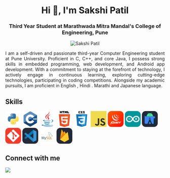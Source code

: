 <!-- https://share.streamlit.io/rahulbanerjee26/githubaboutmegenerator/main/__init__.py 
<img src = "https://media2.giphy.com/media/QssGEmpkyEOhBCb7e1/giphy.gif?cid=ecf05e47a0n3gi1bfqntqmob8g9aid1oyj2wr3ds3mg700bl&rid=giphy.gif" width = 32px>
<img src = "https://media2.giphy.com/media/QssGEmpkyEOhBCb7e1/giphy.gif?cid=ecf05e47a0n3gi1bfqntqmob8g9aid1oyj2wr3ds3mg700bl&rid=giphy.gif" width = 32px>
-->

<h1 align="center">Hi 👋, I'm Sakshi Patil</h1>
<h3 align="center">Third Year Student at Marathwada Mitra Mandal's College of Engineering, Pune</h3>
<p align="center"> <img src="https://komarev.com/ghpvc/?username=sakshii-patiil&color=green" alt="Sakshi Patil" /> </p>

<p align="justify"> I am a self-driven and passionate third-year Computer Engineering student at Pune University. Proficient in C, C++, and core Java, I possess strong skills in embedded programming, web development, and Android app development. With a commitment to staying at the forefront of technology, I actively engage in continuous learning, exploring cutting-edge technologies, participating in coding competitions.
Alongside my academic pursuits, I am proficient in English , Hindi . Marathi and Japanese language.</p>

<h2> Skills </h2>

<img height="50px" src="https://raw.githubusercontent.com/github/explore/180320cffc25f4ed1bbdfd33d4db3a66eeeeb358/topics/python/python.png"></img>
<img height="50px" src="https://raw.githubusercontent.com/github/explore/180320cffc25f4ed1bbdfd33d4db3a66eeeeb358/topics/cpp/cpp.png"></img>
<img height="50px" src="https://raw.githubusercontent.com/devicons/devicon/master/icons/java/java-original.svg"></img>
<img height="50px" src="https://raw.githubusercontent.com/github/explore/180320cffc25f4ed1bbdfd33d4db3a66eeeeb358/topics/html/html.png"></img>
<img height="50px" src="https://raw.githubusercontent.com/github/explore/180320cffc25f4ed1bbdfd33d4db3a66eeeeb358/topics/css/css.png"></img>
<img height="50px" src="https://raw.githubusercontent.com/github/explore/180320cffc25f4ed1bbdfd33d4db3a66eeeeb358/topics/javascript/javascript.png"></img>
<img height="50px" src="https://raw.githubusercontent.com/tandpfun/skill-icons/main/icons/JQuery.svg"></img>
<img height="50px" src="https://raw.githubusercontent.com/tandpfun/skill-icons/main/icons/Arduino.svg"></img>
<img height="50px" src="https://raw.githubusercontent.com/tandpfun/skill-icons/main/icons/AndroidStudio-Dark.svg"></img>
<img height="50px" src="https://raw.githubusercontent.com/tandpfun/skill-icons/main/icons/Git.svg"></img>
<img height="50px" src="https://raw.githubusercontent.com/tandpfun/skill-icons/main/icons/VSCode-Dark.svg"></img>
<img height="50px" src="https://raw.githubusercontent.com/github/explore/180320cffc25f4ed1bbdfd33d4db3a66eeeeb358/topics/mysql/mysql.png"></img>
<img height="50px" src="https://raw.githubusercontent.com/tandpfun/skill-icons/main/icons/Firebase-Dark.svg"></img>

<h2>Connect with me</h2>
<a href=""><img src="https://img.shields.io/badge/LinkedIn-0077B5?style=for-the-badge&logo=linkedin&logoColor=white"></a>
